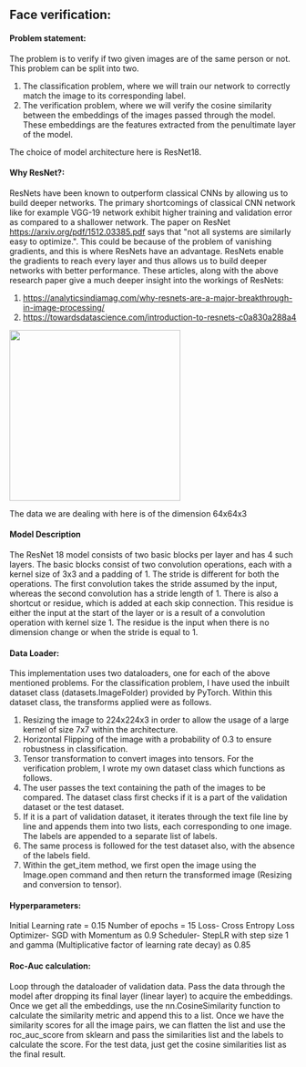 ## Face verification:

#### Problem statement: 
The problem is to verify if two given images are of the same person or
not. This problem can be split into two.
1. The classification problem, where we will train our network to correctly match the image
   to its corresponding label.
2. The verification problem, where we will verify the cosine similarity between the
   embeddings of the images passed through the model. These embeddings are the
   features extracted from the penultimate layer of the model.

The choice of model architecture here is ResNet18.

#### Why ResNet?: 
ResNets have been known to outperform classical CNNs by allowing us to build deeper networks. 
The primary shortcomings of classical CNN network like for example VGG-19 network exhibit 
higher training and validation error as compared to a shallower network. 
The paper on ResNet https://arxiv.org/pdf/1512.03385.pdf says that 
"not all systems are similarly easy to optimize.". This could be because of the problem of
vanishing gradients, and this is where ResNets have an advantage. ResNets enable the gradients
to reach every layer and thus allows us to build deeper networks with better performance.
These articles, along with the above research paper give a much deeper insight into the workings
of ResNets:
1. https://analyticsindiamag.com/why-resnets-are-a-major-breakthrough-in-image-processing/
2. https://towardsdatascience.com/introduction-to-resnets-c0a830a288a4

<img src="https://www.google.com/search?q=resnet+18+architecture&client=ubuntu&hs=Heq&channel=fs&source=lnms&tbm=isch&sa=X&ved=2ahUKEwjm_ZvQ5LrwAhXlGFkFHTFGAB0Q_AUoAXoECAIQAw&biw=1280&bih=639#imgrc=0FOsL-kzp1czGM" width="300" height="300" />


The data we are dealing with here is of the dimension 64x64x3

#### Model Description
The ResNet 18 model consists of two basic blocks per layer and has 4
such layers. The basic blocks consist of two convolution operations, each with a kernel size of
3x3 and a padding of 1. The stride is different for both the operations. The first convolution takes
the stride assumed by the input, whereas the second convolution has a stride length of 1. There
is also a shortcut or residue, which is added at each skip connection. This residue is either the
input at the start of the layer or is a result of a convolution operation with kernel size 1. The
residue is the input when there is no dimension change or when the stride is equal to 1.

#### Data Loader:
This implementation uses two dataloaders, one for each of the above mentioned
problems.
For the classification problem, I have used the inbuilt dataset class (datasets.ImageFolder)
provided by PyTorch. Within this dataset class, the transforms applied were as follows.
1. Resizing the image to 224x224x3 in order to allow the usage of a large kernel of size
   7x7 within the architecture.
2. Horizontal Flipping of the image with a probability of 0.3 to ensure robustness in
   classification.
3. Tensor transformation to convert images into tensors.
For the verification problem, I wrote my own dataset class which functions as follows.
1. The user passes the text containing the path of the images to be compared. The dataset
   class first checks if it is a part of the validation dataset or the test dataset.
2. If it is a part of validation dataset, it iterates through the text file line by line and appends
   them into two lists, each corresponding to one image. The labels are appended to a
   separate list of labels.
3. The same process is followed for the test dataset also, with the absence of the labels
   field.
4. Within the get_item method, we first open the image using the Image.open command
   and then return the transformed image (Resizing and conversion to tensor).

#### Hyperparameters:
Initial Learning rate = 0.15
Number of epochs = 15
Loss- Cross Entropy Loss
Optimizer- SGD with Momentum as 0.9
Scheduler- StepLR with step size 1 and gamma (Multiplicative factor of learning rate decay) as 0.85

#### Roc-Auc calculation:
Loop through the dataloader of validation data. Pass the data through
the model after dropping its final layer (linear layer) to acquire the embeddings. Once we get all
the embeddings, use the nn.CosineSimilarity function to calculate the similarity metric and
append this to a list. Once we have the similarity scores for all the image pairs, we can flatten
the list and use the roc_auc_score from sklearn and pass the similarities list and the labels to
calculate the score.
For the test data, just get the cosine similarities list as the final result.
